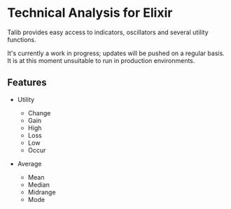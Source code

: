 # Technical Analysis for Elixir

Talib provides easy access to indicators, oscillators and several utility functions.

It's currently a work in progress; updates will be pushed on a regular basis. It is at this moment unsuitable to run in production environments.

## Features

- Utility
  - Change
  - Gain
  - High
  - Loss
  - Low
  - Occur

- Average
  - Mean
  - Median
  - Midrange
  - Mode